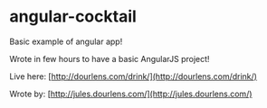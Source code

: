 # angular-cocktail

Basic example of angular app!

Wrote in few hours to have a basic AngularJS project!

Live here: [http://dourlens.com/drink/](http://dourlens.com/drink/)

Wrote by: [http://jules.dourlens.com/](http://jules.dourlens.com/)
